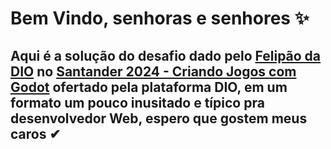# Bem  Vindo, senhoras e senhores ✨
## Aqui é a solução do desafio dado pelo <a href="https://github.com/felipeAguiarCode?tab=stars">Felipão da DIO</a> no <a href="https://web.dio.me/track/santander-2024-criando-jogos-com-godot">Santander 2024 - Criando Jogos com Godot</a> ofertado pela plataforma DIO, em um formato um pouco inusitado e típico pra desenvolvedor Web, espero que gostem meus caros ✔
